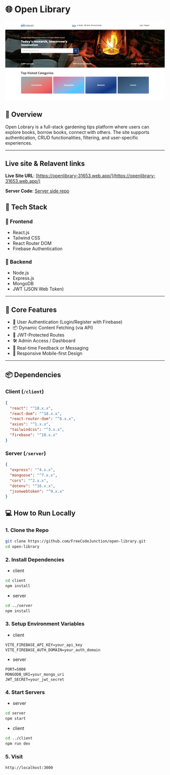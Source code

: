 # 🌐 Open Library

![Open Library](./open-library.png)

## 🧾 Overview

Open Lobrary is a full-stack gardening tips platform where users can explore books, borrow books, connect with others. The site supports authentication, CRUD functionalities, filtering, and user-specific experiences.

---

## Live site & Relavent links

**Live Site URL**: [https://openlibrary-31653.web.app/](https://openlibrary-31653.web.app/)

**Server Code**:
[Server side repo](https://github.com/Programming-Hero-Web-Course4/b11a11-server-side-FreeCodeJunction)

## 🚀 Tech Stack

### 🔹 Frontend

- React.js
- Tailwind CSS
- React Router DOM
- Firebase Authentication

### 🔹 Backend

- Node.js
- Express.js
- MongoDB
- JWT (JSON Web Token)

---

## 🔑 Core Features

- 🔐 User Authentication (Login/Register with Firebase)
- 📦 Dynamic Content Fetching (via API)
- 🧩 JWT-Protected Routes
- 🛠️ Admin Access / Dashboard
- 💬 Real-time Feedback or Messaging
- 📱 Responsive Mobile-first Design

---

## 📦 Dependencies

### Client (`/client`)

```json
{
  "react": "^18.x.x",
  "react-dom": "^18.x.x",
  "react-router-dom": "^6.x.x",
  "axios": "^1.x.x",
  "tailwindcss": "^3.x.x",
  "firebase": "^10.x.x"
}
```

### Server (`/server`)

```json
{
  "express": "^4.x.x",
  "mongoose": "^7.x.x",
  "cors": "^2.x.x",
  "dotenv": "^16.x.x",
  "jsonwebtoken": "^9.x.x"
}
```

## 💻 How to Run Locally

### 1. Clone the Repo

```bash
git clone https://github.com/FreeCodeJunction/open-library.git
cd open-library
```

### 2. Install Dependencies

- client

```bash
cd client
npm install
```

- server

```bash
cd ../server
npm install
```

### 3. Setup Environment Variables

- client

```
VITE_FIREBASE_API_KEY=your_api_key
VITE_FIREBASE_AUTH_DOMAIN=your_auth_domain
```

- server

```
PORT=5000
MONGODB_URI=your_mongo_uri
JWT_SECRET=your_jwt_secret
```

### 4. Start Servers

- server

```bash
cd server
npm start
```

- client

```bash
cd ../client
npm run dev
```

### 5. Visit

```
http://localhost:3000
```
